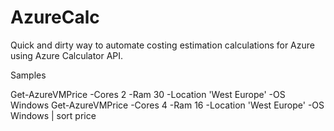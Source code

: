 # AzureCalc
Quick and dirty way to automate costing estimation calculations for Azure using Azure Calculator API.

Samples

Get-AzureVMPrice -Cores 2 -Ram 30 -Location 'West Europe' -OS Windows
Get-AzureVMPrice -Cores 4 -Ram 16 -Location 'West Europe' -OS Windows | sort price


